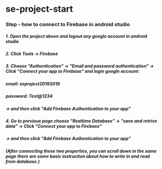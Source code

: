 # se-project-start
### Step - how to connect to Firebase in android studio
##### 1. Open the project above and logout any google account in android studio

##### 2. Click Tools -> Firebase

##### 3. Choose "Authentication" -> "Email and password authentication" -> Click "Connect your app to Firebase" and login google account:
##### email: seproject20192019
##### password: Test@1234
##### -> and then click "Add Firebase Authentication to your app"

##### 4. Go to previous page choose "Realtime Database" -> "save and retrive data" -> Click "Connect your app to Firebase"
##### -> and then click "Add Firebase Authentication to your app"
##### (After connecting these two properties, you can scroll down in the same page there are some basic instruction about how to write in and read from database.)
